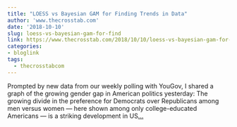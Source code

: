 ```yaml
---
title: "LOESS vs Bayesian GAM for Finding Trends in Data"
author: 'www.thecrosstab.com'
date: '2018-10-10'
slug: loess-vs-bayesian-gam-for-find
link: https://www.thecrosstab.com/2018/10/10/loess-vs-bayesian-gam-for-finding-trends-in-data/
categories:
- bloglink
tags:
  - thecrosstabcom
---
```


Prompted by new data from our weekly polling with YouGov, I shared a graph of the growing gender gap in American politics yesterday: The growing divide in the preference for Democrats over Republicans among men versus women — here shown among only college-educated Americans — is a striking development in US[... <i class="fas fa-external-link-alt"></i>](https://www.thecrosstab.com/2018/10/10/loess-vs-bayesian-gam-for-finding-trends-in-data/)

